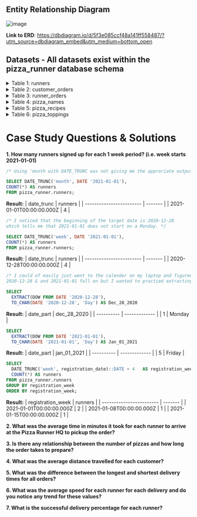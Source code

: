 ## Entity Relationship Diagram
![image](https://user-images.githubusercontent.com/74512335/131252005-8a5091d2-527b-4395-8334-a45c0331d022.png)

**Link to ERD**: https://dbdiagram.io/d/5f3e085ccf48a141ff558487/?utm_source=dbdiagram_embed&utm_medium=bottom_open

## **Datasets** - All datasets exist within the pizza_runner database schema

<details>
<summary>Table 1: runners</summary>
The runners table shows the registration_date for each new runner

 ![image](https://user-images.githubusercontent.com/74512335/131252153-17bfd9ab-827f-427f-bb48-00a2fb72199e.png)
 </details>

 <details>
 <summary>Table 2: customer_orders</summary>
   
  1. Cutomer pizza orders are captured in the customer_orders table with 1 row for each individual pizza that is part of the order.
 
  2. The pizza_id relates to the type of pizza which was ordered whilst the exclusions are the ingredient_id values which should be removed from the pizza and the extras are the ingredient_id values which need to be added to the pizza.
 
  3. Note that customers can order multiple pizzas in a single order with varying exclusions and extras values even if the pizza is the same type!
 
  4. The exclusions and extras columns will need to be cleaned up before using them in your queries.
 
 ![image](https://user-images.githubusercontent.com/74512335/131252232-fac52941-df94-418b-9f06-68b7bec50e92.png)   
</details>


<details>
  <summary>Table 3: runner_orders</summary>
   
   1. After each orders are received through the system - they are assigned to a runner - however not all orders are fully completed and can be cancelled by the restaurant or the customer.
  
   2. The pickup_time is the timestamp at which the runner arrives at the Pizza Runner headquarters to pick up the freshly cooked pizzas. The distance and duration fields are related to how far and long the runner had to travel to deliver the order to the respective customer.

![image](https://user-images.githubusercontent.com/74512335/131252289-56aa57c9-b346-4c66-b8d2-d1f1c54375cf.png)
</details>
 
 <details>
<summary>Table 4: pizza_names</summary>

At the moment - Pizza Runner only has 2 pizzas available the Meat Lovers or Vegetarian!

![image](https://user-images.githubusercontent.com/74512335/131252340-3b77436b-58cc-4783-9fd4-47455af3c7f8.png)
</details>

<details>
<summary>Table 5: pizza_recipes</summary>

Each pizza_id has a standard set of toppings which are used as part of the pizza recipe.

![image](https://user-images.githubusercontent.com/74512335/131252356-aac99096-cc55-474a-8bd2-0b158c146a66.png)
</details>
 
<details>
<summary>Table 6: pizza_toppings</summary>

 This table contains all of the topping_name values with their corresponding topping_id value

![image](https://user-images.githubusercontent.com/74512335/131252371-a90175c7-7bbb-4979-a989-225fb9e003f8.png)
</details>

# Case Study Questions & Solutions

**1. How many runners signed up for each 1 week period? (i.e. week starts 2021-01-01)**
```sql
/* Using 'month with DATE_TRUNC was not giving me the approriate output so I decided to try using 'week'*/

SELECT DATE_TRUNC('month', DATE '2021-01-01'),
COUNT(*) AS runners
FROM pizza_runner.runners;
```
**Result:**
| date\_trunc              | runners |
| ------------------------ | ------- |
| 2021-01-01T00:00:00.000Z | 4       |

```sql
/* I noticed that the beginning of the target date is 2020-12-28
which tells me that 2021-01-01 does not start on a Monday. */

SELECT DATE_TRUNC('week', DATE '2021-01-01'),
COUNT(*) AS runners
FROM pizza_runner.runners;
```
**Result:**
| date\_trunc              | runners |
| ------------------------ | ------- |
| 2020-12-28T00:00:00.000Z | 4       |

```sql
/* I could of easily just went to the calender on my laptop and figured out what day of week
2020-12-28 & and 2021-01-01 fall on but I wanted to practied extracting the day of the week  */

SELECT
  EXTRACT(DOW FROM DATE '2020-12-28'), 
  TO_CHAR(DATE '2020-12-28', 'Day') AS Dec_28_2020
  ```
**Result:**
| date\_part | dec\_28\_2020 |
| ---------- | ------------- |
| 1          | Monday        |

```sql
SELECT
  EXTRACT(DOW FROM DATE '2021-01-01'),
  TO_CHAR(DATE '2021-01-01', 'Day') AS Jan_01_2021
```
**Result:**
| date\_part | jan\_01\_2021 |
| ---------- | ------------- |
| 5          | Friday        |

```sql
SELECT 
  DATE_TRUNC('week', registration_date)::DATE + 4   AS registration_week,
  COUNT(*) AS runners
FROM pizza_runner.runners
GROUP BY registration_week
ORDER BY registration_week;
```
**Result:**
| registration\_week       | runners |
| ------------------------ | ------- |
| 2021-01-01T00:00:00.000Z | 2       |
| 2021-01-08T00:00:00.000Z | 1       |
| 2021-01-15T00:00:00.000Z | 1       |

**2. What was the average time in minutes it took for each runner to arrive at the Pizza Runner HQ to pickup the order?**

**3. Is there any relationship between the number of pizzas and how long the order takes to prepare?**

**4. What was the average distance travelled for each customer?**

**5. What was the difference between the longest and shortest delivery times for all orders?**

**6. What was the average speed for each runner for each delivery and do you notice any trend for these values?** 

**7. What is the successful delivery percentage for each runner?**
 
